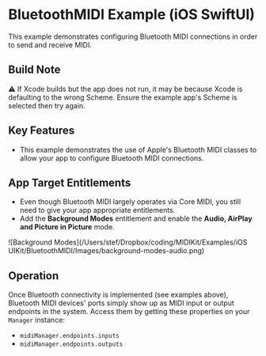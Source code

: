 # BluetoothMIDI Example (iOS SwiftUI)

This example demonstrates configuring Bluetooth MIDI connections in order to send and receive MIDI.

## Build Note

⚠️ If Xcode builds but the app does not run, it may be because Xcode is defaulting to the wrong Scheme. Ensure the example app's Scheme is selected then try again.

## Key Features

- This example demonstrates the use of Apple's Bluetooth MIDI classes to allow your app to configure Bluetooth MIDI connections.

## App Target Entitlements

- Even though Bluetooth MIDI largely operates via Core MIDI, you still need to give your app appropriate entitlements.
- Add the **Background Modes** entitlement and enable the **Audio, AirPlay and Picture in Picture** mode.

![Background Modes](/Users/stef/Dropbox/coding/MIDIKit/Examples/iOS UIKit/BluetoothMIDI/Images/background-modes-audio.png)

## Operation

Once Bluetooth connectivity is implemented (see examples above), Bluetooth MIDI devices' ports simply show up as MIDI input or output endpoints in the system. Access them by getting these properties on your `Manager` instance:

- `midiManager.endpoints.inputs`
- `midiManager.endpoints.outputs`
